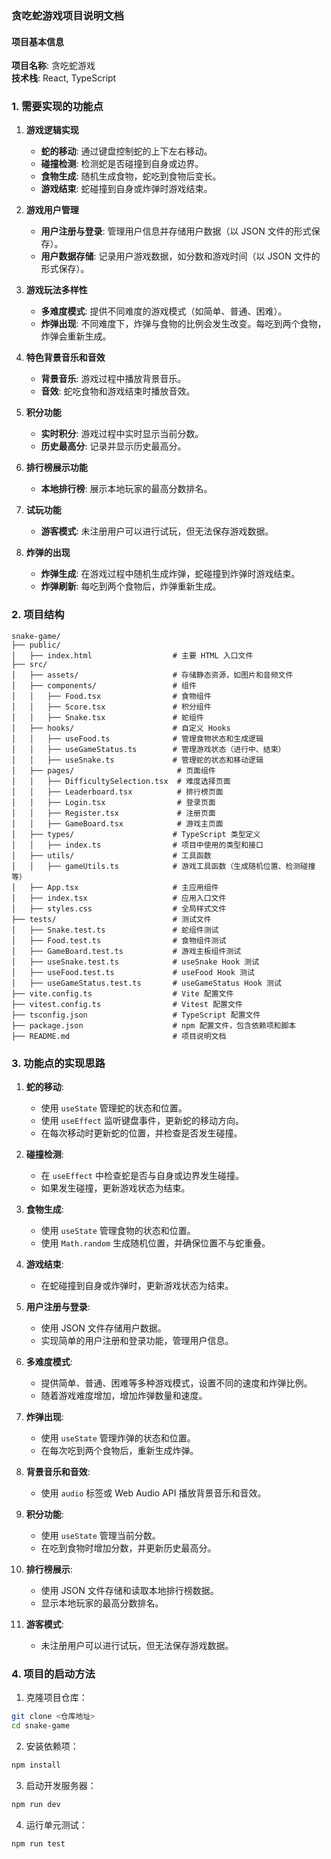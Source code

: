 ### 贪吃蛇游戏项目说明文档

#### 项目基本信息

**项目名称**: 贪吃蛇游戏  
**技术栈**: React, TypeScript

### 1. 需要实现的功能点

1. **游戏逻辑实现**
   - **蛇的移动**: 通过键盘控制蛇的上下左右移动。
   - **碰撞检测**: 检测蛇是否碰撞到自身或边界。
   - **食物生成**: 随机生成食物，蛇吃到食物后变长。
   - **游戏结束**: 蛇碰撞到自身或炸弹时游戏结束。

2. **游戏用户管理**
   - **用户注册与登录**: 管理用户信息并存储用户数据（以 JSON 文件的形式保存）。
   - **用户数据存储**: 记录用户游戏数据，如分数和游戏时间（以 JSON 文件的形式保存）。

3. **游戏玩法多样性**
   - **多难度模式**: 提供不同难度的游戏模式（如简单、普通、困难）。
   - **炸弹出现**: 不同难度下，炸弹与食物的比例会发生改变。每吃到两个食物，炸弹会重新生成。

4. **特色背景音乐和音效**
   - **背景音乐**: 游戏过程中播放背景音乐。
   - **音效**: 蛇吃食物和游戏结束时播放音效。

5. **积分功能**
   - **实时积分**: 游戏过程中实时显示当前分数。
   - **历史最高分**: 记录并显示历史最高分。

6. **排行榜展示功能**
   - **本地排行榜**: 展示本地玩家的最高分数排名。

7. **试玩功能**
   - **游客模式**: 未注册用户可以进行试玩，但无法保存游戏数据。

8. **炸弹的出现**
   - **炸弹生成**: 在游戏过程中随机生成炸弹，蛇碰撞到炸弹时游戏结束。
   - **炸弹刷新**: 每吃到两个食物后，炸弹重新生成。

### 2. 项目结构

```plaintext
snake-game/
├── public/
│   ├── index.html                  # 主要 HTML 入口文件
├── src/
│   ├── assets/                     # 存储静态资源，如图片和音频文件
│   ├── components/                 # 组件
│   │   ├── Food.tsx                # 食物组件
│   │   ├── Score.tsx               # 积分组件
│   │   ├── Snake.tsx               # 蛇组件
│   ├── hooks/                      # 自定义 Hooks
│   │   ├── useFood.ts              # 管理食物状态和生成逻辑
│   │   ├── useGameStatus.ts        # 管理游戏状态（进行中、结束）
│   │   ├── useSnake.ts             # 管理蛇的状态和移动逻辑
│   ├── pages/                       # 页面组件
│   │   ├── DifficultySelection.tsx  # 难度选择页面
│   │   ├── Leaderboard.tsx          # 排行榜页面
│   │   ├── Login.tsx                # 登录页面
│   │   ├── Register.tsx             # 注册页面
│   │   ├── GameBoard.tsx            # 游戏主页面
│   ├── types/                      # TypeScript 类型定义
│   │   ├── index.ts                # 项目中使用的类型和接口
│   ├── utils/                      # 工具函数
│   │   ├── gameUtils.ts            # 游戏工具函数（生成随机位置、检测碰撞等）
│   ├── App.tsx                     # 主应用组件
│   ├── index.tsx                   # 应用入口文件
│   ├── styles.css                  # 全局样式文件
├── tests/                          # 测试文件
│   ├── Snake.test.ts               # 蛇组件测试
│   ├── Food.test.ts                # 食物组件测试
│   ├── GameBoard.test.ts           # 游戏主板组件测试
│   ├── useSnake.test.ts            # useSnake Hook 测试
│   ├── useFood.test.ts             # useFood Hook 测试
│   ├── useGameStatus.test.ts       # useGameStatus Hook 测试
├── vite.config.ts                  # Vite 配置文件
├── vitest.config.ts                # Vitest 配置文件
├── tsconfig.json                   # TypeScript 配置文件
├── package.json                    # npm 配置文件，包含依赖项和脚本
├── README.md                       # 项目说明文档
```

### 3. 功能点的实现思路

1. **蛇的移动**:
   - 使用 `useState` 管理蛇的状态和位置。
   - 使用 `useEffect` 监听键盘事件，更新蛇的移动方向。
   - 在每次移动时更新蛇的位置，并检查是否发生碰撞。

2. **碰撞检测**:
   - 在 `useEffect` 中检查蛇是否与自身或边界发生碰撞。
   - 如果发生碰撞，更新游戏状态为结束。

3. **食物生成**:
   - 使用 `useState` 管理食物的状态和位置。
   - 使用 `Math.random` 生成随机位置，并确保位置不与蛇重叠。

4. **游戏结束**:
   - 在蛇碰撞到自身或炸弹时，更新游戏状态为结束。

5. **用户注册与登录**:
   - 使用 JSON 文件存储用户数据。
   - 实现简单的用户注册和登录功能，管理用户信息。

6. **多难度模式**:
   - 提供简单、普通、困难等多种游戏模式，设置不同的速度和炸弹比例。
   - 随着游戏难度增加，增加炸弹数量和速度。

7. **炸弹出现**:
   - 使用 `useState` 管理炸弹的状态和位置。
   - 在每次吃到两个食物后，重新生成炸弹。

8. **背景音乐和音效**:
   - 使用 `audio` 标签或 Web Audio API 播放背景音乐和音效。

9. **积分功能**:
   - 使用 `useState` 管理当前分数。
   - 在吃到食物时增加分数，并更新历史最高分。

10. **排行榜展示**:
    - 使用 JSON 文件存储和读取本地排行榜数据。
    - 显示本地玩家的最高分数排名。

11. **游客模式**:
    - 未注册用户可以进行试玩，但无法保存游戏数据。

### 4. 项目的启动方法

1. 克隆项目仓库：

```bash
git clone <仓库地址>
cd snake-game
```

2. 安装依赖项：

```bash
npm install
```

3. 启动开发服务器：

```bash
npm run dev
```

4. 运行单元测试：

```bash
npm run test
```

### 
